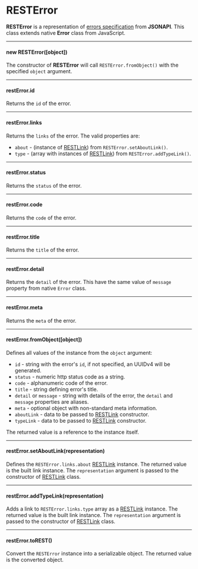 # RESTError

**RESTError** is a representation of [errors specification](https://jsonapi.org/format/upcoming/#errors) from **JSONAPI**. This class extends native **Error** class from JavaScript.

---------------------------------

#### new RESTError([object])

The constructor of **RESTError** will call `RESTError.fromObject()` with the specified `object` argument.

---------------------------------

#### restError.id

Returns the `id` of the error.

---------------------------------

#### restError.links

Returns the `links` of the error. The valid properties are:

- `about` - (instance of [RESTLink](api-documentation/rest-link.md)) from `RESTError.setAboutLink()`.
- `type` - (array with instances of [RESTLink](api-documentation/rest-link.md)) from `RESTError.addTypeLink()`.

---------------------------------

#### restError.status

Returns the `status` of the error.

---------------------------------

#### restError.code

Returns the `code` of the error.

---------------------------------

#### restError.title

Returns the `title` of the error.

---------------------------------

#### restError.detail

Returns the `detail` of the error. This have the same value of `message` property from native `Error` class.

---------------------------------

#### restError.meta

Returns the `meta` of the error.

---------------------------------

#### restError.fromObject([object])

Defines all values of the instance from the `object` argument:

- `id` - string with the error's `id`, if not specified, an UUIDv4 will be generated.
- `status` - numeric http status code as a string.
- `code` - alphanumeric code of the error.
- `title` - string defining error's title.
- `detail` or `message` - string with details of the error, the `detail` and `message` properties are aliases.
- `meta` - optional object with non-standard meta information.
- `aboutLink` - data to be passed to [RESTLink](api-documentation/rest-link.md) constructor.
- `typeLink` - data to be passed to [RESTLink](api-documentation/rest-link.md) constructor.

The returned value is a reference to the instance itself.

---------------------------------

#### restError.setAboutLink(representation)

Defines the `RESTError.links.about` [RESTLink](api-documentation/rest-link.md) instance. The returned value is the built link instance. The `representation` argument is passed to the constructor of [RESTLink](api-documentation/rest-link.md) class.

---------------------------------

#### restError.addTypeLink(representation)

Adds a link to `RESTError.links.type` array as a [RESTLink](api-documentation/rest-link.md) instance. The returned value is the built link instance. The `representation` argument is passed to the constructor of [RESTLink](api-documentation/rest-link.md) class.

---------------------------------

#### restError.toREST()

Convert the `RESTError` instance into a serializable object. The returned value is the converted object.